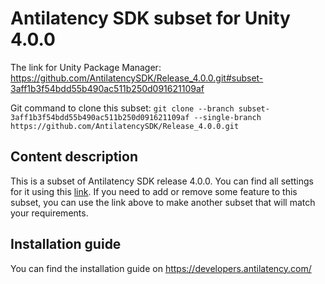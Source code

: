 # Antilatency SDK subset for Unity 4.0.0

The link for Unity Package Manager: https://github.com/AntilatencySDK/Release_4.0.0.git#subset-3aff1b3f54bdd55b490ac511b250d091621109af

Git command to clone this subset: `git clone --branch subset-3aff1b3f54bdd55b490ac511b250d091621109af --single-branch https://github.com/AntilatencySDK/Release_4.0.0.git`

## Content description

This is a subset of Antilatency SDK release 4.0.0. You can find all settings for it using this [link](https://developers.antilatency.com/Sdk/Configurator_en.html#{"Libraries":{"AltEnvironmentAdditionalMarkers":true,"AltEnvironmentArbitrary2D":true,"AltEnvironmentHorizontalGrid":true,"AltEnvironmentPillars":true,"AltEnvironmentSelector":true,"AltTracking":true,"Bracer":true,"DeviceNetwork":true,"HardwareExtensionInterface":true,"IllumetryDisplay":true,"RadioMetrics":true,"StereoGlasses":true,"StorageClient":true,"TrackingAlignment":true},"OS":{"Android":{"aar":false},"Linux":{"x86_64":false},"WindowsDesktop":{"x64":false,"x86":false},"WindowsUWP":{"arm64-v8a":true,"armeabi-v7a":false,"x64":false}},"Release":"4.0.0","Target":"Unity","TargetSettings":{"Components":{"AltEnvironmentComponents":true,"AltTrackingComponents":true,"BracerComponents":true,"DeviceNetworkComponents":true,"StorageClientComponents":true},"MathTypes":"UnityEngine.Math","UnityComponents":true,"UnityVersion":"2019.x"}}). If you need to add or remove some feature to this subset, you can use the link above to make another subset that will match your requirements.

## Installation guide

You can find the installation guide on https://developers.antilatency.com/